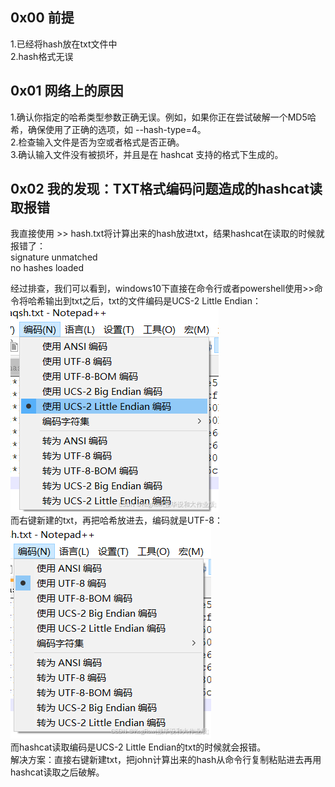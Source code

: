 ## 0x00 前提
1.已经将hash放在txt文件中  
2.hash格式无误  
## 0x01 网络上的原因
1.确认你指定的哈希类型参数正确无误。例如，如果你正在尝试破解一个MD5哈希，确保使用了正确的选项，如 --hash-type=4。  
2.检查输入文件是否为空或者格式是否正确。  
3.确认输入文件没有被损坏，并且是在 hashcat 支持的格式下生成的。  

## 0x02 我的发现：TXT格式编码问题造成的hashcat读取报错  
我直接使用 >> hash.txt将计算出来的hash放进txt，结果hashcat在读取的时候就报错了：  
signature unmatched   
no hashes loaded  

经过排查，我们可以看到，windows10下直接在命令行或者powershell使用>>命令将哈希输出到txt之后，txt的文件编码是UCS-2 Little Endian：  
![在这里插入图片描述](../image/14f5e863c9334d03bd057749ee2689eb.png)  
而右键新建的txt，再把哈希放进去，编码就是UTF-8：  
![在这里插入图片描述](../image/1d0ad4c0a9ee4e2faa3e87f9da4fcbb0.png)  
而hashcat读取编码是UCS-2 Little Endian的txt的时候就会报错。  
解决方案：直接右键新建txt，把john计算出来的hash从命令行复制粘贴进去再用hashcat读取之后破解。  
